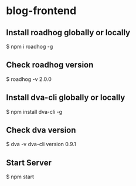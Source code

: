 # blog-frontend

## Install roadhog globally or locally
$ npm i roadhog -g

## Check roadhog version
$ roadhog -v
2.0.0

## Install dva-cli globally or locally
$ npm install dva-cli -g

## Check dva version
$ dva -v
dva-cli version 0.9.1

## Start Server
$ npm start
